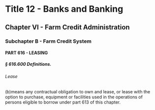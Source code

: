 
# Title 12 - Banks and Banking
## Chapter VI - Farm Credit Administration
### Subchapter B - Farm Credit System
#### PART 616 - LEASING
##### § 616.600 Definitions.
###### Lease

(b)means any contractual obligation to own and lease, or lease with the option to purchase, equipment or facilities used in the operations of persons eligible to borrow under part 613 of this chapter.
